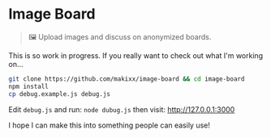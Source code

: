 # Image Board

> 🖼️ Upload images and discuss on anonymized boards.

This is so work in progress. If you really want to check out what I'm working on... 

```bash
git clone https://github.com/makixx/image-board && cd image-board
npm install
cp debug.example.js debug.js
```


Edit `debug.js` and run: `node dubug.js` then visit: http://127.0.0.1:3000

I hope I can make this into something people can easily use!